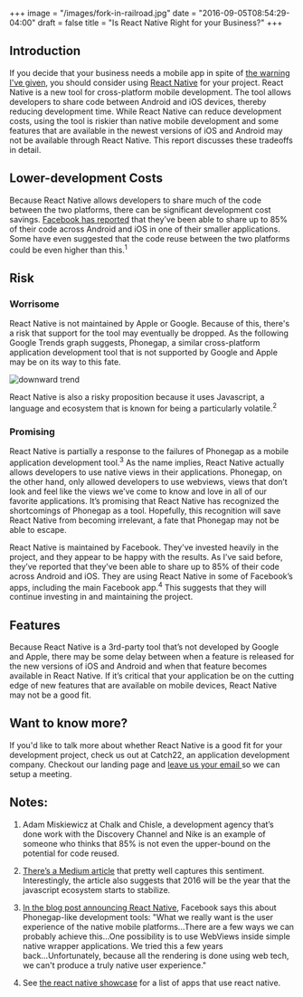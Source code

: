 +++
image = "/images/fork-in-railroad.jpg"
date = "2016-09-05T08:54:29-04:00"
draft = false
title = "Is React Native Right for your Business?"
+++

## Introduction

If you decide that your business needs a mobile app in spite of [the warning I've given](http://catch22.tech/post/your-business-probably-shouldnt-build-a-mobile-app/), you should consider using [React Native](https://facebook.github.io/react-native/) for your project. React Native is a new tool for cross-platform mobile development. The tool allows developers to share code between Android and iOS devices, thereby reducing development time. While React Native can reduce development costs, using the tool is riskier than native mobile development and some features that are available in the newest versions of iOS and Android may not be available through React Native. This report discusses these tradeoffs in detail.

## Lower-development Costs

Because React Native allows developers to share much of the code between the two platforms, there can be significant development cost savings. [Facebook has reported](https://code.facebook.com/posts/1189117404435352/react-native-for-android-how-we-built-the-first-cross-platform-react-native-app/) that they’ve been able to share up to 85% of their code across Android and iOS in one of their smaller applications. Some have even suggested that the code reuse between the two platforms could be even higher than this.<sup>1</sup>

## Risk

### Worrisome

React Native is not maintained by Apple or Google. Because of this, there's a risk that support for the tool may eventually be dropped. As the following Google Trends graph suggests, Phonegap, a similar cross-platform application development tool that is not supported by Google and Apple may be on its way to this fate.

![downward trend](/images/phonegap-trend.png)

React Native is also a risky proposition because it uses Javascript, a language and ecosystem that is known for being a particularly volatile.<sup>2</sup>

### Promising

React Native is partially a response to the failures of Phonegap as a mobile application development tool.<sup>3</sup> As the name implies, React Native actually allows developers to use native views in their applications. Phonegap, on the other hand, only allowed developers to use webviews, views that don’t look and feel like the views we’ve come to know and love in all of our favorite applications. It’s promising that React Native has recognized the shortcomings of Phonegap as a tool. Hopefully, this recognition will save React Native from becoming irrelevant, a fate that Phonegap may not be able to escape.

React Native is maintained by Facebook. They've invested heavily in the project, and they appear to be happy with the results. As I’ve said before, they’ve reported that they’ve been able to share up to 85% of their code across Android and iOS. They are using React Native in some of Facebook’s apps, including the main Facebook app.<sup>4</sup> This suggests that they will continue investing in and maintaining the project.

## Features

Because React Native is a 3rd-party tool that’s not developed by Google and Apple, there may be some delay between when a feature is released for the new versions of iOS and Android and when that feature becomes available in React Native. If it’s critical that your application be on the cutting edge of new features that are available on mobile devices, React Native may not be a good fit.

## Want to know more?

If you'd like to talk more about whether React Native is a good fit for your development project, check us out at Catch22, an application development company. Checkout our landing page and [leave us your email ](http://catch22.tech/#download) so we can setup a meeting.

## Notes:

1. Adam Miskiewicz at Chalk and Chisle, a development agency that’s done work with the Discovery Channel and Nike is an example of someone who thinks that 85% is not even the upper-bound on the potential for code reused.

1. [There’s a Medium article](https://medium.com/@ericclemmons/javascript-fatigue-48d4011b6fc4#.z5q5db7m1) that pretty well captures this sentiment. Interestingly, the article also suggests that 2016 will be the year that the javascript ecosystem starts to stabilize.

1. [In the blog post announcing React Native](https://code.facebook.com/posts/1014532261909640/react-native-bringing-modern-web-techniques-to-mobile/), Facebook says this about Phonegap-like development tools: "What we really want is the user experience of the native mobile platforms...There are a few ways we can probably achieve this...One possibility is to use WebViews inside simple native wrapper applications. We tried this a few years back...Unfortunately, because all the rendering is done using web tech, we can't produce a truly native user experience."

1. See [the react native showcase](https://facebook.github.io/react-native/showcase.html) for a list of apps that use react native.